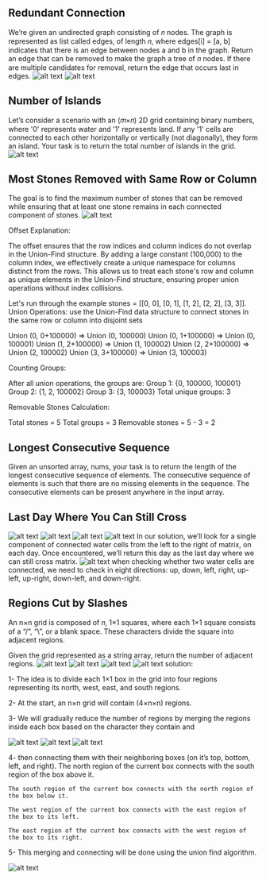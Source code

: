 ## Redundant Connection ######################
We’re given an undirected graph consisting of 𝑛 nodes. The graph is represented as list called edges, of length 𝑛, where edges[i] = [a, b] indicates that there is an edge between nodes a and b in the graph. Return an edge that can be removed to make the graph a tree of 𝑛 nodes. If there are multiple candidates for removal, return the edge that occurs last in edges.
![alt text](image.png)
![alt text](image-1.png)

## Number of Islands ########################
Let’s consider a scenario with an (𝑚×𝑛) 2D grid containing binary numbers, where '0' represents water and '1' represents land. If any '1' cells are connected to each other horizontally or vertically (not diagonally), they form an island. Your task is to return the total number of islands in the grid.
![alt text](image-2.png)

## Most Stones Removed with Same Row or Column ################
 The goal is to find the maximum number of stones that can be removed while ensuring that at least one stone remains in each connected component of stones.
![alt text](image-3.png)

Offset Explanation:

The offset ensures that the row indices and column indices do not overlap in the Union-Find structure. By adding a large constant (100,000) to the column index, we effectively create a unique namespace for columns distinct from the rows.
This allows us to treat each stone's row and column as unique elements in the Union-Find structure, ensuring proper union operations without index collisions.

Let's run through the example stones = [[0, 0], [0, 1], [1, 2], [2, 2], [3, 3]].
Union Operations: use the Union-Find data structure to connect stones in the same row or column into disjoint sets

Union (0, 0+100000) => Union (0, 100000)
Union (0, 1+100000) => Union (0, 100001)
Union (1, 2+100000) => Union (1, 100002)
Union (2, 2+100000) => Union (2, 100002)
Union (3, 3+100000) => Union (3, 100003)

Counting Groups:

After all union operations, the groups are:
Group 1: {0, 100000, 100001}
Group 2: {1, 2, 100002}
Group 3: {3, 100003}
Total unique groups: 3

Removable Stones Calculation:

Total stones = 5
Total groups = 3
Removable stones = 5 - 3 = 2

## Longest Consecutive Sequence #################
Given an unsorted array, nums, your task is to return the length of the longest consecutive sequence of elements. The consecutive sequence of elements is such that there are no missing elements in the sequence. The consecutive elements can be present anywhere in the input array.

## Last Day Where You Can Still Cross ###############
![alt text](image-4.png)
![alt text](image-5.png)
![alt text](image-6.png)
![alt text](image-7.png)
In our solution, we’ll look for a single component of connected water cells from the left to the right of matrix, on each day. Once encountered, we’ll return this day as the last day where we can still cross matrix.
![alt text](image-8.png)
 when checking whether two water cells are connected, we need to check in eight directions: up, down, left, right, up-left, up-right, down-left, and down-right.

## Regions Cut by Slashes ##########################
An n×n grid is composed of 𝑛, 1×1 squares, where each 1×1 square consists of a “/”, “\”, or a blank space. These characters divide the square into adjacent regions.

Given the grid represented as a string array, return the number of adjacent regions.
![alt text](image-9.png)
![alt text](image-10.png)
![alt text](image-11.png)
![alt text](image-12.png)
solution:

1- The idea is to divide each 1×1 box in the grid into four regions representing its north, west, east, and south regions.

2- At the start, an n×n grid will contain (4×n×n) regions.

3- We will gradually reduce the number of regions by merging the regions inside each box based on the character they contain and

![alt text](image-13.png)
![alt text](image-14.png)
![alt text](image-15.png)

4- then connecting them with their neighboring boxes (on it’s top, bottom, left, and right). 
    The north region of the current box connects with the south region of the box above it.

    The south region of the current box connects with the north region of the box below it.

    The west region of the current box connects with the east region of the box to its left.

    The east region of the current box connects with the west region of the box to its right.

5- This merging and connecting will be done using the union find algorithm.

![alt text](image-16.png)









